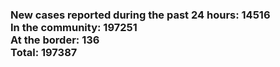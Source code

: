 ### New cases reported during the past 24 hours: 14516<br/>In the community: 197251<br/>At the border: 136<br/>Total: 197387